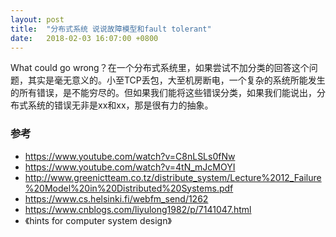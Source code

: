 ```yaml
---
layout: post
title:  "分布式系统 说说故障模型和fault tolerant"
date:   2018-02-03 16:07:00 +0800
---
```


What could go wrong？在一个分布式系统里，如果尝试不加分类的回答这个问题，其实是毫无意义的。小至TCP丢包，大至机房断电，一个复杂的系统所能发生的所有错误，是不能穷尽的。但如果我们能将这些错误分类，如果我们能说出，分布式系统的错误无非是xx和xx，那是很有力的抽象。



### 参考

- https://www.youtube.com/watch?v=C8nLSLs0fNw
- https://www.youtube.com/watch?v=4tN_mJcMOYI
- http://www.greenictteam.co.tz/distribute_system/Lecture%2012_Failure%20Model%20in%20Distributed%20Systems.pdf
- https://www.cs.helsinki.fi/webfm_send/1262
- https://www.cnblogs.com/liyulong1982/p/7141047.html
- 《hints for computer system design》
